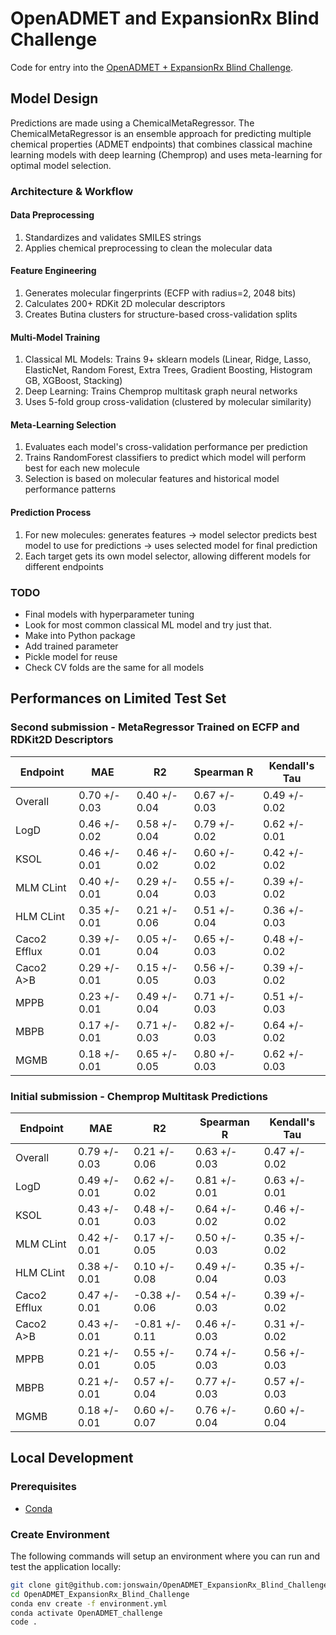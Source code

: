 # OpenADMET and ExpansionRx Blind Challenge

Code for entry into the [OpenADMET + ExpansionRx Blind Challenge](https://huggingface.co/spaces/openadmet/OpenADMET-ExpansionRx-Challenge).

## Model Design

Predictions are made using a ChemicalMetaRegressor. The ChemicalMetaRegressor is an ensemble approach for predicting multiple chemical properties (ADMET endpoints) that combines classical machine learning models with deep learning (Chemprop) and uses meta-learning for optimal model selection.

### Architecture & Workflow

#### Data Preprocessing

1. Standardizes and validates SMILES strings
2. Applies chemical preprocessing to clean the molecular data

#### Feature Engineering

1. Generates molecular fingerprints (ECFP with radius=2, 2048 bits)
2. Calculates 200+ RDKit 2D molecular descriptors
3. Creates Butina clusters for structure-based cross-validation splits

#### Multi-Model Training

1. Classical ML Models: Trains 9+ sklearn models (Linear, Ridge, Lasso, ElasticNet, Random Forest, Extra Trees, Gradient Boosting, Histogram GB, XGBoost, Stacking)
2. Deep Learning: Trains Chemprop multitask graph neural networks
3. Uses 5-fold group cross-validation (clustered by molecular similarity)

#### Meta-Learning Selection

1. Evaluates each model's cross-validation performance per prediction
2. Trains RandomForest classifiers to predict which model will perform best for each new molecule
3. Selection is based on molecular features and historical model performance patterns

#### Prediction Process

1. For new molecules: generates features → model selector predicts best model to use for predictions → uses selected model for final prediction
2. Each target gets its own model selector, allowing different models for different endpoints

### TODO

- Final models with hyperparameter tuning
- Look for most common classical ML model and try just that.
- Make into Python package
- Add trained parameter
- Pickle model for reuse
- Check CV folds are the same for all models

## Performances on Limited Test Set

### Second submission - MetaRegressor Trained on ECFP and RDKit2D Descriptors

| Endpoint     | MAE | R2 | Spearman R | Kendall's Tau |
| ---          | --- | --- | --- | --- |
| Overall      | 0.70 +/- 0.03 | 0.40 +/- 0.04 | 0.67 +/- 0.03 | 0.49 +/- 0.02 |
| LogD         | 0.46 +/- 0.02 | 0.58 +/- 0.04 | 0.79 +/- 0.02 | 0.62 +/- 0.01 |
| KSOL         | 0.46 +/- 0.01 | 0.46 +/- 0.02 | 0.60 +/- 0.02 | 0.42 +/- 0.02 |
| MLM CLint    | 0.40 +/- 0.01 | 0.29 +/- 0.04 | 0.55 +/- 0.03 | 0.39 +/- 0.02 |
| HLM CLint    | 0.35 +/- 0.01 | 0.21 +/- 0.06 | 0.51 +/- 0.04 | 0.36 +/- 0.03 |
| Caco2 Efflux | 0.39 +/- 0.01 | 0.05 +/- 0.04 | 0.65 +/- 0.03 | 0.48 +/- 0.02 |
| Caco2 A>B    | 0.29 +/- 0.01 | 0.15 +/- 0.05 | 0.56 +/- 0.03 | 0.39 +/- 0.02 |
| MPPB         | 0.23 +/- 0.01 | 0.49 +/- 0.04 | 0.71 +/- 0.03 | 0.51 +/- 0.03 |
| MBPB         | 0.17 +/- 0.01 | 0.71 +/- 0.03 | 0.82 +/- 0.03 | 0.64 +/- 0.02 |
| MGMB         | 0.18 +/- 0.01 | 0.65 +/- 0.05 | 0.80 +/- 0.03 | 0.62 +/- 0.03 |

### Initial submission - Chemprop Multitask Predictions

| Endpoint     | MAE | R2 | Spearman R | Kendall's Tau |
| ---          | --- | --- | --- | --- |
| Overall      | 0.79 +/- 0.03 | 0.21 +/- 0.06 | 0.63 +/- 0.03 | 0.47 +/- 0.02 |
| LogD         | 0.49 +/- 0.01 | 0.62 +/- 0.02 | 0.81 +/- 0.01 | 0.63 +/- 0.01 |
| KSOL         | 0.43 +/- 0.01 | 0.48 +/- 0.03 | 0.64 +/- 0.02 | 0.46 +/- 0.02 |
| MLM CLint    | 0.42 +/- 0.01 | 0.17 +/- 0.05 | 0.50 +/- 0.03 | 0.35 +/- 0.02 |
| HLM CLint    | 0.38 +/- 0.01 | 0.10 +/- 0.08 | 0.49 +/- 0.04 | 0.35 +/- 0.03 |
| Caco2 Efflux | 0.47 +/- 0.01 | -0.38 +/- 0.06 | 0.54 +/- 0.03 | 0.39 +/- 0.02 |
| Caco2 A>B    | 0.43 +/- 0.01 | -0.81 +/- 0.11 | 0.46 +/- 0.03 | 0.31 +/- 0.02 |
| MPPB         | 0.21 +/- 0.01 | 0.55 +/- 0.05 | 0.74 +/- 0.03 | 0.56 +/- 0.03 |
| MBPB         | 0.21 +/- 0.01 | 0.57 +/- 0.04 | 0.77 +/- 0.03 | 0.57 +/- 0.03 |
| MGMB         | 0.18 +/- 0.01 | 0.60 +/- 0.07 | 0.76 +/- 0.04 | 0.60 +/- 0.04 |

## Local Development

### Prerequisites

- [Conda](https://docs.conda.io/projects/conda/en/latest/user-guide/install/download.html)

### Create Environment

The following commands will setup an environment where you can run and test the application locally:

```bash
git clone git@github.com:jonswain/OpenADMET_ExpansionRx_Blind_Challenge
cd OpenADMET_ExpansionRx_Blind_Challenge
conda env create -f environment.yml
conda activate OpenADMET_challenge
code .
```
